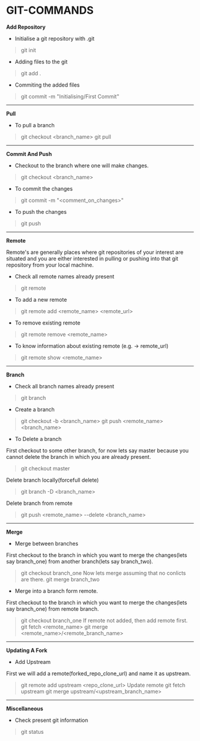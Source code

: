 # **GIT-COMMANDS**

**Add Repository**

-  Initialise a git repository with .git
> git init

-  Adding files to the git
> git add .

-  Commiting the added files
> git commit -m "Initialising/First Commit"

----------

**Pull**

-  To pull a branch
> git checkout <branch_name>
> git pull

----------

**Commit And Push**

-  Checkout to the branch where one will make changes.
> git checkout <branch_name>

-  To commit the changes
> git commit -m "<comment_on_changes>"

-  To push the changes
> git push

----------

**Remote**

Remote's are generally places where git repositories of your interest are situated and you are either interested in pulling or pushing into that git repository from your local machine.

-  Check all remote names already present
> git remote

-  To add a new remote
> git remote add <remote_name> <remote_url>

-  To remove existing remote
> git remote remove <remote_name>

-  To know information about existing remote (e.g. -> remote_url)
> git remote show <remote_name>

----------

**Branch**

-  Check all branch names already present
> git branch

-  Create a branch
> git checkout -b <branch_name>
> git push <remote_name> <branch_name>

-  To Delete a branch

First checkout to some other branch, for now lets say master because you cannot delete the branch in which you are already present.  
> git checkout master

Delete branch locally(forcefull delete)
> git branch -D <branch_name>

Delete branch from remote
> git push <remote_name> --delete <branch_name>

----------

**Merge**

-  Merge between branches

First checkout to the branch in which you want to merge the changes(lets say branch_one) from another branch(lets say branch_two).  
> git checkout branch_one
Now lets merge assuming that no conlicts are there.
> git merge branch_two

-  Merge into a branch form remote.

First checkout to the branch in which you want to merge the changes(lets say branch_one) from remote branch.  
> git checkout branch_one
If remote not added, then add remote first.
> git fetch <remote_name>
> git merge <remote_name>/<remote_branch_name>

----------

**Updating A Fork**

-  Add Upstream

First we will add a remote(forked_repo_clone_url) and name it as upstream.  
> git remote add upstream <repo_clone_url>
Update remote
> git fetch upstream
> git merge upstream/<upstream_branch_name>

----------

**Miscellaneous**

-  Check present git information
> git status
